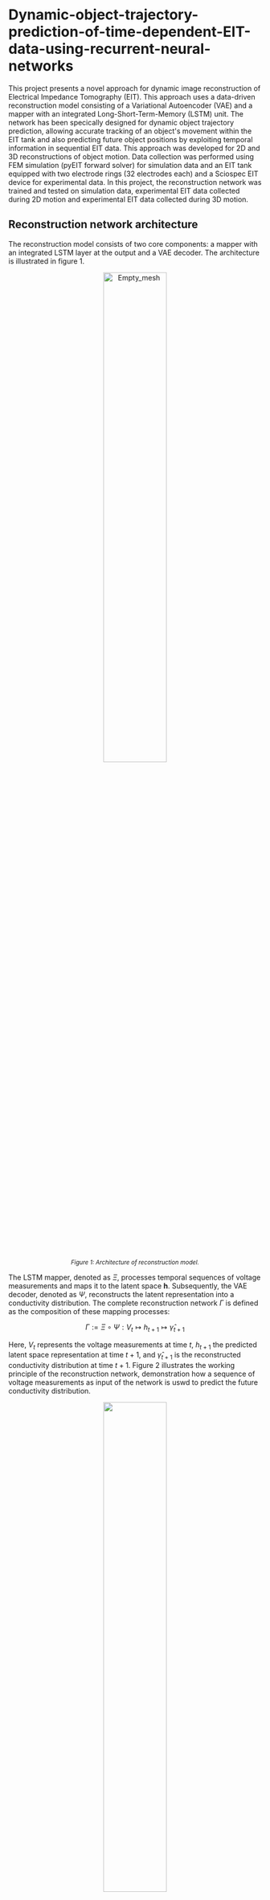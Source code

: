 # Dynamic-object-trajectory-prediction-of-time-dependent-EIT-data-using-recurrent-neural-networks

This project presents a novel approach for dynamic image reconstruction of Electrical Impedance Tomography (EIT). This approach uses a data-driven reconstruction model consisting of a Variational Autoencoder (VAE) and a mapper with an integrated Long-Short-Term-Memory (LSTM) unit. The network has been specically designed for dynamic object trajectory prediction, allowing accurate tracking of an object's movement within the EIT tank and also predicting future object positions by exploiting temporal information in sequential EIT data. This approach was developed for 2D and 3D reconstructions of object motion. Data collection was performed using FEM simulation (pyEIT forward solver) for simulation data and an EIT tank equipped with two electrode rings (32 electrodes each) and a Sciospec EIT device for experimental data. In this project, the reconstruction network was trained and tested on simulation data, experimental EIT data collected during 2D motion and experimental EIT data collected during 3D motion.

## Reconstruction network architecture

The reconstruction model consists of two core components: a mapper with an integrated LSTM layer at the output and a VAE decoder. The architecture is illustrated in figure 1.

<p align="center">
  
  <img src="images/reconstruction_model.png" alt="Empty_mesh" width="50%">

</p>
<p align="center" style="font-size: smaller;">
  <em>Figure 1: Architecture of reconstruction model.</em>
</p>

The LSTM mapper, denoted as $\Xi$, processes temporal sequences of voltage measurements and maps it to the latent space $\mathbf{h}$. Subsequently, the VAE decoder, denoted as $\Psi$, reconstructs the latent representation into a conductivity distribution. The complete reconstruction network $\Gamma$ is defined as the composition of these mapping processes:

$$
\Gamma := \Xi \circ \Psi : V_{t} \mapsto h_{t+1} \mapsto \hat{\gamma}_{t+1}
$$

Here, $V_{t}$ represents the voltage measurements at time $t$, $h_{t+1}$ the predicted latent space representation at time $t+1$, and $\hat{\gamma}_{t+1}$ is the reconstructed conductivity distribution at time $t+1$. Figure 2 illustrates the working principle of the reconstruction network, demonstration how a sequence of voltage measurements as input of the network is uswd to predict the future conductivity distribution.

<p align="center">
  <img src="images/reconstruction_process.png" width="50%">
</p>
<p align="center" style="font-size: smaller;">
  <em>Figure 2: Overview of the reconstruction process of the proposed reconstruction model. A sequence of four voltage measurements is used to predict the conductivity distribution of the next time step.</em>
</p>

## Training of reconstruction network

The training process was conducted in two stages. In the first stage, the VAE was trained in an unsupervised using synthetically generated conductivity distributions for both 2D and 3D space.
For the 2D reconstructions, a triangular mesh representing the electrode plane of a cylindrical tank was used. For 3D reconstructions, a voxel-based approach was used.
In the second training stage, the LSTM mapper was trained in a supervised manner. The VAE encoder generated a latent representations of known conductity distributions, which served as labels for the supervised learning of the LSTM mapper. Sequences of voltage measurements were paired with the corresponding latent representations of future conductivity distributions.

## EIT data collection

EIT data were acquired in both simulated and experimental settings. Simulations were performed using FEM-based modeling with the pyEIT package, while experimental data were collected using an EIT water tank. For 2D data, both FEM simulation and experimental measurements were conducted on a single electrode plane, yielding $32^2$ voltage data points per frame. For 3D data, experimental measurements with two electrode planes were performed, resulting in $64^2$ voltage data points per frame. The EIT data were collected by tracking an acrylic ball along predefined trajectories at discrete positions. In 2D space, a circular, spiral, eight, polynomial, square trajectory were used. In 3D space, the trajectories uses were a helix, a spiral helix and a circular sine wave.

# Results 

## 2D simulation model

The 2D simulation model was trained on a spiral trajectory and tested on circular and eight shaped trajectory. The results demonstrate high predicition accuracy for the proposed resonstruction network.

<table width="1000px" style="table-layout: fixed; background-color:#1a1a1a; color:white; border-collapse:collapse; margin-bottom:30px;">
  <tr>
    <td width="500px" height="350px" style="text-align:center; vertical-align:top; padding:15px 30px; border:1px solid #333;">
      <div style="font-weight:bold; margin-bottom:10px;">Circle Trajectory</div>
      <div style="width:340px; height:300px; margin:0 auto; display:flex; align-items:center; justify-content:center;">
        <img src="results/2D reconstruction/sim reconstruction/circle_recon.gif" style="max-width:280px; max-height:280px; object-fit:contain;">
      </div>
    </td>
    <td width="500px" height="350px" style="text-align:center; vertical-align:top; padding:15px 30px; border:1px solid #333;">
      <div style="font-weight:bold; margin-bottom:10px;">Eight Trajectory</div>
      <div style="width:340px; height:300px; margin:0 auto; display:flex; align-items:center; justify-content:center;">
        <img src="results/2D reconstruction/sim reconstruction/eight_recon.gif" style="max-width:280px; max-height:280px; object-fit:contain;">
      </div>
    </td>
  </tr>
</table>


## 2D experimental model

The 2D experimental model was trained on a spiral trajectory. The trained model was then evaluated on different test trajectories to assess its generalisation capabilities. To test the robustness to velocity variations, an additional experiment was performed where the movement speed was increased by increasing the distance between each discrete point. A comparative analysis between model architectures with and without an LSTM layer was also performed to highlight the capability of the LSTM layer to model the time-dependent behavior of moving objects. The following figures show the results of the tests.

### Prediction of different trajectories

<table width="1000px" style="table-layout: fixed; background-color:#1a1a1a; color:white; border-collapse:collapse; margin-bottom:30px;">
  <tr>
    <td width="500px" height="350px" style="text-align:center; vertical-align:top; padding:15px 30px; border:1px solid #333;">
      <div style="font-weight:bold; margin-bottom:10px;">Circle Trajectory</div>
      <div style="width:340px; height:300px; margin:0 auto; display:flex; align-items:center; justify-content:center;">
        <img src="results/2D reconstruction/exp reconstruction/lstm_circle_recon.gif" style="max-width:280px; max-height:280px; object-fit:contain;">
      </div>
    </td>
    <td width="500px" height="350px" style="text-align:center; vertical-align:top; padding:15px 30px; border:1px solid #333;">
      <div style="font-weight:bold; margin-bottom:10px;">Eight Trajectory</div>
      <div style="width:340px; height:300px; margin:0 auto; display:flex; align-items:center; justify-content:center;">
        <img src="results/2D reconstruction/exp reconstruction/lstm_eight_recon.gif" style="max-width:280px; max-height:280px; object-fit:contain;">
      </div>
    </td>
  </tr>
  <tr>
    <td width="500px" height="350px" style="text-align:center; vertical-align:top; padding:15px 30px; border:1px solid #333;">
      <div style="font-weight:bold; margin-bottom:10px;">Polynomial Trajectory</div>
      <div style="width:340px; height:300px; margin:0 auto; display:flex; align-items:center; justify-content:center;">
        <img src="results/2D reconstruction/exp reconstruction/lstm_polynomial_recon.gif" style="max-width:280px; max-height:280px; object-fit:contain;">
      </div>
    </td>
    <td width="500px" height="350px" style="text-align:center; vertical-align:top; padding:15px 30px; border:1px solid #333;">
      <div style="font-weight:bold; margin-bottom:10px;">Square Trajectory</div>
      <div style="width:340px; height:300px; margin:0 auto; display:flex; align-items:center; justify-content:center;">
        <img src="results/2D reconstruction/exp reconstruction/lstm_square_recon.gif" style="max-width:280px; max-height:280px; object-fit:contain;">
      </div>
    </td>
  </tr>
</table>

### Prediction with different velocities

<table width="1000px" style="table-layout: fixed; background-color:#1a1a1a; color:white; border-collapse:collapse; margin-bottom:30px;">
  <tr>
    <td width="500px" height="350px" style="text-align:center; vertical-align:top; padding:15px 30px; border:1px solid #333;">
      <div style="font-weight:bold; margin-bottom:10px;">Normal Velocity</div>
      <div style="width:340px; height:300px; margin:0 auto; display:flex; align-items:center; justify-content:center;">
        <img src="results/2D reconstruction/exp reconstruction/lstm_eight_recon.gif" style="max-width:280px; max-height:280px; object-fit:contain;">
      </div>
    </td>
    <td width="500px" height="350px" style="text-align:center; vertical-align:top; padding:15px 30px; border:1px solid #333;">
      <div style="font-weight:bold; margin-bottom:10px;">Increased Velocity</div>
      <div style="width:340px; height:300px; margin:0 auto; display:flex; align-items:center; justify-content:center;">
        <img src="results/2D reconstruction/exp reconstruction/lstm_eight_fast_recon.gif" style="max-width:280px; max-height:280px; object-fit:contain;">
      </div>
    </td>
  </tr>
</table>

### Comparision of model with and without LSTM layer 

<table width="1000px" style="table-layout: fixed; background-color:#1a1a1a; color:white; border-collapse:collapse; margin-bottom:30px;">
  <tr>
    <td width="500px" height="350px" style="text-align:center; vertical-align:top; padding:15px 30px; border:1px solid #333;">
      <div style="font-weight:bold; margin-bottom:10px;">With LSTM Layer</div>
      <div style="width:340px; height:300px; margin:0 auto; display:flex; align-items:center; justify-content:center;">
        <img src="results/2D reconstruction/exp reconstruction/lstm_polynomial_recon.gif" style="max-width:280px; max-height:280px; object-fit:contain;">
      </div>
    </td>
    <td width="500px" height="350px" style="text-align:center; vertical-align:top; padding:15px 30px; border:1px solid #333;">
      <div style="font-weight:bold; margin-bottom:10px;">Without LSTM Layer</div>
      <div style="width:340px; height:300px; margin:0 auto; display:flex; align-items:center; justify-content:center;">
        <img src="results/2D reconstruction/exp reconstruction/no_lstm_polynomial_recon.gif" style="max-width:280px; max-height:280px; object-fit:contain;">
      </div>
    </td>
  </tr>
</table>
## 3D experimental model

The 3D experimental model was trained using a spiral helix trajectory with a radius that decreases with increasing height. Like the 2D experimental model, the 3D model was tested on various test trajectory (a normal helix trajectory and a circular sine wave). Different velocity variations were also tested and, finally, a comparison between the model with and without LSTM layer was performed. The following figures show the results of the tests.

### Prediction of different trajectories

<table width="1000px" style="table-layout: fixed; background-color:#1a1a1a; color:white; border-collapse:collapse; margin-bottom:30px;">
  <tr>
    <td width="500px" height="350px" style="text-align:center; vertical-align:top; padding:15px 30px; border:1px solid #333;">
      <div style="font-weight:bold; margin-bottom:10px;">Helix trajectory</div>
      <div style="width:340px; height:300px; margin:0 auto; display:flex; align-items:center; justify-content:center;">
        <img src="results/3D reconstruction/lstm_helix_recon.gif" style="max-width:280px; max-height:280px; object-fit:contain;">
      </div>
    </td>
    <td width="500px" height="350px" style="text-align:center; vertical-align:top; padding:15px 30px; border:1px solid #333;">
      <div style="font-weight:bold; margin-bottom:10px;">Circular Sine Wave Trajectory</div>
      <div style="width:340px; height:300px; margin:0 auto; display:flex; align-items:center; justify-content:center;">
        <img src="results/3D reconstruction/lstm_circ_sine_recon.gif" style="max-width:280px; max-height:280px; object-fit:contain;">
      </div>
    </td>
  </tr>
</table>

### Prediction with different velocities

<table width="1000px" style="table-layout: fixed; background-color:#1a1a1a; color:white; border-collapse:collapse; margin-bottom:30px;">
  <tr>
    <td width="500px" height="350px" style="text-align:center; vertical-align:top; padding:15px 30px; border:1px solid #333;">
      <div style="font-weight:bold; margin-bottom:10px;">Normal Velocity</div>
      <div style="width:340px; height:300px; margin:0 auto; display:flex; align-items:center; justify-content:center;">
        <img src="results/3D reconstruction/lstm_helix_recon.gif" style="max-width:280px; max-height:280px; object-fit:contain;">
      </div>
    </td>
    <td width="500px" height="350px" style="text-align:center; vertical-align:top; padding:15px 30px; border:1px solid #333;">
      <div style="font-weight:bold; margin-bottom:10px;">Increased Velocity</div>
      <div style="width:340px; height:300px; margin:0 auto; display:flex; align-items:center; justify-content:center;">
        <img src="results/3D reconstruction/lstm_helix_fast_recon.gif" style="max-width:280px; max-height:280px; object-fit:contain;">
      </div>
    </td>
  </tr>
</table>

### Comparision of model with and without LSTM layer 

<table width="1000px" style="table-layout: fixed; background-color:#1a1a1a; color:white; border-collapse:collapse; margin-bottom:30px;">
  <tr>
    <td width="500px" height="350px" style="text-align:center; vertical-align:top; padding:15px 30px; border:1px solid #333;">
      <div style="font-weight:bold; margin-bottom:10px;">With LSTM Layer</div>
      <div style="width:340px; height:300px; margin:0 auto; display:flex; align-items:center; justify-content:center;">
        <img src="results/3D reconstruction/lstm_helix_recon.gif" style="max-width:280px; max-height:280px; object-fit:contain;">
      </div>
    </td>
    <td width="500px" height="350px" style="text-align:center; vertical-align:top; padding:15px 30px; border:1px solid #333;">
      <div style="font-weight:bold; margin-bottom:10px;">Without LSTM Layer</div>
      <div style="width:340px; height:300px; margin:0 auto; display:flex; align-items:center; justify-content:center;">
        <img src="results/3D reconstruction/no_lstm_helix_recon.gif" style="max-width:280px; max-height:280px; object-fit:contain;">
      </div>
    </td>
  </tr>
</table>
